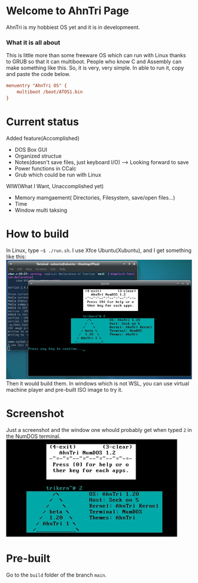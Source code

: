 # Welcome to AhnTri Page

AhnTri is my hobbiest OS yet and it is in developmeent.

### What it is all about

This is little more than some freeware OS which can run with Linux thanks to GRUB so that it can multiboot. People who know C and Assembly can make something like this.
So, it is very, very simple.
In able to run it, copy and paste the code below.

```INI
menuentry "AhnTri OS" {
	multiboot /boot/ATOS1.bin
}
```
# Current status
Added feature(Accomplished)
- DOS Box GUI
- Organized structue
- Notes(doesn't save files, just keyboard I/O) --> Looking forward to save
- Power functions in CCalc
- Grub which could be run with Linux

WIW(What I Want, Unaccomplished yet)
- Memory mamgaement( Directories, Filesystem, save/open files...)
- Time
- Window multi taksing

# How to build
In Linux, type `~$ ./run.sh`. I use Xfce Ubuntu(Xubuntu), and I get something like this:
![Screenshot of building](adsf.jpg)
Then it would build them. In windows which is not WSL, you can use virtual machine player and pre-built ISO image to try it.

# Screenshot
Just a screenshot and the window one whould probably get when typed `2` in the NumDOS terminal.
![Screenshot of 1.2 beta 2](sshot.jpg)

# Pre-built
Go to the `build` folder of the branch `main`.
